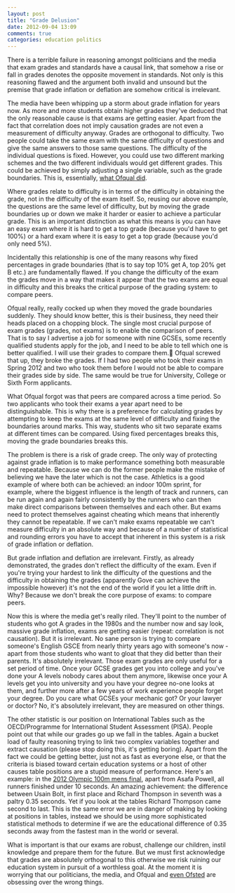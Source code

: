 ```yaml
---
layout: post
title: "Grade Delusion"
date: 2012-09-04 13:09
comments: true
categories: education politics
---
```


There is a terrible failure in reasoning amongst politicians and the media that exam grades and standards have a causal link, that somehow a rise or fall in grades denotes the opposite movement in standards.  Not only is this reasoning flawed and the argument both invalid and unsound but the premise that grade inflation or deflation are somehow critical is irrelevant.

The media have been whipping up a storm about grade inflation for years now.  As more and more students obtain higher grades they've deduced that the only reasonable cause is that exams are getting easier.  Apart from the fact that correlation does not imply causation grades are not even a measurement of difficulty anyway.  Grades are orthogonal to difficulty. Two people could take the same exam with the same difficulty of questions and give the same answers to those same questions.  The difficulty of the individual questions is fixed.  However, you could use two different marking schemes and the two different individuals would get different grades.  This could be achieved by simply adjusting a single variable, such as the grade boundaries.  This is, essentially, [what Ofqual did](http://www.bbc.co.uk/news/education-19465555).

Where grades relate to difficulty is in terms of the difficulty in obtaining the grade, not in the difficulty of the exam itself.  So, reusing our above example, the questions are the same level of difficulty, but by moving the grade boundaries up or down we make it harder or easier to achieve a particular grade.  This is an important distinction as what this means is you can have an easy exam where it is hard to get a top grade (because you'd have to get 100%) or a hard exam where it is easy to get a top grade (because you'd only need 5%).  

Incidentally this relationship is one of the many reasons why fixed percentages in grade boundaries (that is to say top 10% get A, top 20% get B etc.) are fundamentally flawed.  If you change the difficulty of the exam the grades move in a way that makes it appear that the two exams are equal in difficulty and this breaks the critical purpose of the grading system: to compare peers.

Ofqual really, really cocked up when they moved the grade boundaries suddenly.  They should know better, this is their business, they need their heads placed on a chopping block.  The single most crucial purpose of exam grades (grades, not exams) is to enable the comparison of peers.  That is to say I advertise a job for someone with nine GCSEs, some recently qualified students apply for the job, and I need to be able to tell which one is better qualified.  I will use their grades to compare them.  Ofqual screwed that up, they broke the grades.  If I had two people who took their exams in Spring 2012 and two who took them before I would not be able to compare their grades side by side.  The same would be true for University, College or Sixth Form applicants.

What Ofqual forgot was that peers are compared across a time period.  So two applicants who took their exams a year apart need to be distinguishable.  This is why there is a preference for calculating grades by attempting to keep the exams at the same level of difficulty and fixing the boundaries around marks.  This way, students who sit two separate exams at different times can be compared.  Using fixed percentages breaks this, moving the grade boundaries breaks this.

The problem is there is a risk of grade creep.  The only way of protecting against grade inflation is to make performance something both measurable and repeatable.  Because we can do the former people make the mistake of believing we have the later which is not the case.  Athletics is a good example of where both can be achieved: an indoor 100m sprint, for example, where the biggest influence is the length of track and runners, can be run again and again fairly consistently by the runners who can then make direct comparisons between themselves and each other.  But exams need to protect themselves against cheating which means that inherently they cannot be repeatable.  If we can't make exams repeatable we can't measure difficulty in an absolute way and because of a number of statistical and rounding errors you have to accept that inherent in this system is a risk of grade inflation or deflation.  

But grade inflation and deflation are irrelevant.  Firstly, as already demonstrated, the grades don't reflect the difficulty of the exam.  Even if you're trying your hardest to link the difficulty of the questions and the difficulty in obtaining the grades (apparently Gove can achieve the impossible however) it's not the end of the world if you let a little drift in.  Why? Because we don't break the core purpose of exams: to compare peers.

Now this is where the media get's really riled.  They'll point to the number of students who got A grades in the 1980s and the number now and say look, massive grade inflation, exams are getting easier (repeat: correlation is not causation).  But it is irrelevant.  No sane person is trying to compare someone's English GSCE from nearly thirty years ago with someone's now - apart from those students who want to gloat that they did better than their parents.  It's absolutely irrelevant.  Those exam grades are only useful for a set period of time.  Once your GCSE grades get you into college and you've done your A levels nobody cares about them anymore, likewise once your A levels get you into university and you have your degree no-one looks at them, and further more after a few years of work experience people forget your degree.  Do you care what GCSEs your mechanic got?  Or your lawyer or doctor?  No, it's absolutely irrelevant, they are measured on other things.

The other statistic is our position on International Tables such as the OECD/Programme for International Student Assessment (PISA).  People point out that while our grades go up we fall in the tables.  Again a bucket load of faulty reasoning trying to link two complex variables together and extract causation (please stop doing this, it's getting boring).  Apart from the fact we could be getting better, just not as fast as everyone else, or that the criteria is biased toward certain education systems or a host of other causes table positions are a stupid measure of performance.  Here's an example: in the [2012 Olympic 100m mens final](http://www.london2012.com/athletics/event=athletics-men-100m), apart from Asafa Powell, all runners finished under 10 seconds.  An amazing achievement: the difference between Usain Bolt, in first place and Richard Thompson in seventh was a paltry 0.35 seconds. Yet if you look at the tables Richard Thompson came second to last.  This is the same error we are in danger of making by looking at positions in tables, instead we should be using more sophisticated statistical methods to determine if we are the educational difference of 0.35 seconds away from the fastest man in the world or several.

What is important is that our exams are robust, challenge our children, instil knowledge and prepare them for the future.  But we must first acknowledge that grades are absolutely orthogonal to this otherwise we risk ruining our education system in pursuit of a worthless goal.  At the moment it is worrying that our politicians, the media, and Ofqual and [even Ofsted](http://www.bbc.co.uk/news/uk-19454838) are obsessing over the wrong things.